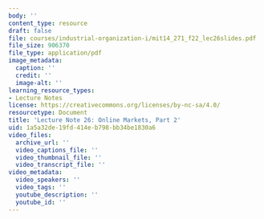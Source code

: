 ```yaml
---
body: ''
content_type: resource
draft: false
file: courses/industrial-organization-i/mit14_271_f22_lec26slides.pdf
file_size: 906370
file_type: application/pdf
image_metadata:
  caption: ''
  credit: ''
  image-alt: ''
learning_resource_types:
- Lecture Notes
license: https://creativecommons.org/licenses/by-nc-sa/4.0/
resourcetype: Document
title: 'Lecture Note 26: Online Markets, Part 2'
uid: 1a5a32de-19fd-414e-b798-bb34be1830a6
video_files:
  archive_url: ''
  video_captions_file: ''
  video_thumbnail_file: ''
  video_transcript_file: ''
video_metadata:
  video_speakers: ''
  video_tags: ''
  youtube_description: ''
  youtube_id: ''
---
```

